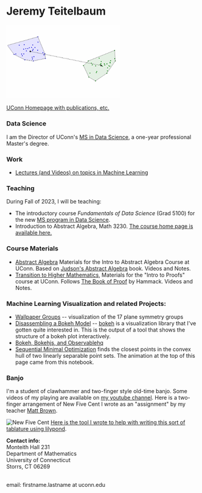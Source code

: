 # Jeremy Teitelbaum


<img src='./smo.gif' width='300'>

[UConn Homepage with publications, etc.](https://teitelbaum.math.uconn.edu)

### Data Science

I am the Director of UConn's [MS in Data Science](https://masters.datascience.uconn.edu), a one-year professional Master's degree.



### Work

- [Lectures (and Videos) on topics in Machine Learning](ML.html)

### Teaching

During Fall of 2023, I will be teaching:

- The introductory course *Fundamentals of Data Science* (Grad 5100) for the new [MS program in Data Science](https://masters.datascience.uconn.edu).
- Introduction to Abstract Algebra, Math 3230.  [The course home page is available here.](https://jeremy9959.net/Math-3230-UConn/)

### Course Materials

- [Abstract Algebra](https://jeremy9959.net/2021-Fall-3230-Math) Materials for the Intro to Abstract Algebra Course at UConn. Based on [Judson's Abstract Algebra](http://abstract.ups.edu/) book.  Videos and Notes. 
- [Transition to Higher Mathematics](https://jeremy9959.net/2020-Fall-2710W-Math),  Materials for the "Intro to Proofs" course at UConn.  Follows [The Book of Proof](https://www.people.vcu.edu/~rhammack/BookOfProof/) by Hammack.  Videos and Notes.

### Machine Learning Visualization and related Projects:

- [Wallpaper Groups](https://observablehq.com/@jeremy9959/the-plane-symmetry-groups/2) -- visualization of the 17 plane symmetry groups
- [Disassembling a Bokeh Model](./structure_graph.html) -- [bokeh](http://bokeh.pydata.org) is a visualization
library that I've gotten quite interested in.  This is the output of a tool that shows the structure of
a bokeh plot interactively.
- [Bokeh, Bokehjs, and Observablehq](https://towardsdatascience.com/bokeh-bokehjs-and-observablehq-6ddf0c5ffe8a)
- [Sequential Minimal Optimization](https://observablehq.com/@jeremy9959/smo-algorithm) finds the closest
points in the convex hull of two linearly separable point sets.  The animation at the top of this page
came from this notebook.

### Banjo

I'm a student of clawhammer and two-finger style old-time banjo. Some videos of my playing are available on [my youtube channel](https://www.youtube.com/channel/UCA1BW10SyK-G2AJlajKY99w). Here is a two-finger arrangement of New Five Cent
I wrote as an "assignment" by my teacher [Matt Brown](https://twofingerbanjo.com).

![New Five Cent](http://jeremy9959.net/BanjoTab/NFC.png)
[Here is the tool I wrote to help with writing this sort of tablature using lilypond](https://jeremy9959.net/BanjoTab).




**Contact info:**<br>
Monteith Hall 231<br>
Department of Mathematics<br>
University of Connecticut<br>
Storrs, CT 06269<br>
<br>

email: firstname.lastname at uconn.edu<br>
